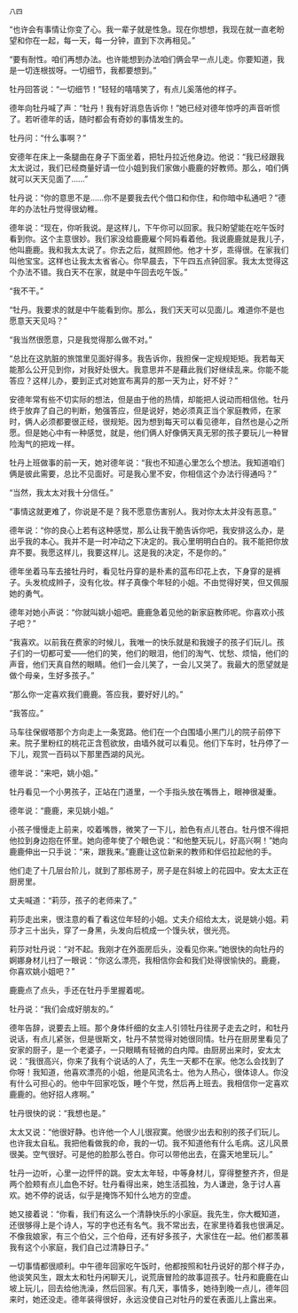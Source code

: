     八四 

   “也许会有事情让你变了心。我一辈子就是性急。现在你想想，我现在就一直老盼望和你在一起，每一天，每一分钟，直到下次再相见。”

   “要有耐性。咱们再想办法。也许能想到办法咱们俩会早一点儿走。你要知道，我是一切连根拔呀。一切细节，我都要想到。”

   牡丹回答说：“一切细节！”轻轻的嘻嘻笑了，有点儿奚落他的样子。

   德年向牡丹喊了声：“牡丹！我有好消息告诉你！”她已经对德年惊呼的声音听惯了。若听德年的话，随时都会有奇妙的事情发生的。

   牡丹问：“什么事啊？”

   安德年在床上一条腿曲在身子下面坐着，把牡丹拉近他身边。他说：“我已经跟我太太说过，我们已经商量好请一位小姐到我们家做小鹿鹿的好教师。那么，咱们俩就可以天天见面了……”

   牡丹说：“你的意思不是……你不是要我去代个借口和你住，和你暗中私通吧？”德年的办法牡丹觉得很幼稚。

   德年说：“现在，你听我说。是这样儿，下午你可以回家。我只盼望能在吃午饭时看到你。这个主意很妙。我们家没给鹿鹿雇个阿妈看着他。我说鹿鹿就是我儿子，他叫鹿鹿。我和我太太说了。你去之后，就照顾他。他才十岁，乖得很。在家我们叫他宝宝。这样也让我太太省省心。你早晨去，下午四五点钟回家。我太太觉得这个办法不错。我白天不在家，就是中午回去吃午饭。”

   “我不干。”

   “牡丹。我要求的就是中午能看到你。那么，我们天天可以见面儿。难道你不是也愿意天天见吗？”

   “我当然很愿意，只是我觉得那么做不对。”

   “总比在这肮脏的旅馆里见面好得多。我告诉你，我担保一定规规矩矩。我若每天能那么公开见到你，对我好处很大。我意思并不是藉此我们好继续乱来。你能不能答应？这样儿办，要到正式对她宣布离异的那一天为止，好不好？”

   安德年常有些不切实际的想法，但是由于他的热情，却能把人说动而相信他。牡丹终于放弃了自己的判断，勉强答应，但是说好，她必须真正当个家庭教师，在家时，俩人必须都要很正经，很规矩。因为想到每天可以看见德年，自然也是心之所愿。但是她心中有一种感觉，就是，他们俩人好像俩天真无邪的孩子要玩儿一种冒险淘气的把戏一样。

   牡丹上班做事的前一天，她对德年说：“我也不知道心里怎么个想法。我知道咱们俩是彼此需要，总比不见面好。可是我心里不安，你相信这个办法行得通吗？”

   “当然，我太太对我十分信任。”

   “事情这就更难了，你说是不是？我不愿意伤害别人。我对你太太并没有恶意。”

   德年说：“你的良心上若有这种感觉，那么让我干脆告诉你吧，我安排这么办，是出乎我的本心。我并不是一时冲动之下决定的。我心里明明白白的。我不能把你放弃不要。我愿这样儿，我要这样儿。这是我的决定，不是你的。”

   德年坐着马车去接牡丹时，看见牡丹穿的是朴素的蓝布印花上衣，下身穿的是裤子。头发梳成辫子，没有化妆。样子真像个年轻的小姐。不由觉得好笑，但又佩服她的勇气。

   德年对她小声说：“你就叫姚小姐吧。鹿鹿急着见他的新家庭教师呢。你喜欢小孩子吧？”

   “我喜欢。以前我在费家的时候儿，我唯一的快乐就是和我嫂子的孩子们玩儿。孩子们的一切都可爱——他们的笑，他们的眼泪，他们的淘气、忧愁、烦恼，他们的声音，他们天真自然的眼睛。他们一会儿笑了，一会儿又哭了。我最大的愿望就是做个母亲，生好多孩子。”

   “那么你一定喜欢我们鹿鹿。答应我，要好好儿的。”

   “我答应。”

   马车往保俶塔那个方向走上一条宽路。他们在一个白围墙小黑门儿的院子前停下来。院子里粉红的桃花正含苞欲放，由墙外就可以看见。他们下车时，牡丹停了一下儿，观赏一百码以下那里西湖的风光。

   德年说：“来吧，姚小姐。”

   牡丹看见一个小男孩子，正站在门道里，一个手指头放在嘴唇上，眼神很凝重。

   德年说：“鹿鹿，来见姚小姐。”

   小孩子慢慢走上前来，咬着嘴唇，微笑了一下儿，脸色有点儿苍白。牡丹恨不得把他拉到身边抱在怀里。她向德年使了个眼色说：“和他整天玩儿，好高兴啊！”她向鹿鹿伸出一只手说：“来，跟我来。”鹿鹿让这位新来的教师和伴侣拉起他的手。

   他们走了十几层台阶儿，就到了那栋房子，房子是在斜坡上的花园中。安太太正在厨房里。

   丈夫喊道：“莉莎，孩子的老师来了。”

   莉莎走出来，很注意的看了看这位年轻的小姐。丈夫介绍给太太，说是姚小姐。莉莎才三十出头，穿了一身黑，头发向后梳成一个馒头状，很光亮。

   莉莎对牡丹说：“对不起。我刚才在外面房后头，没看见你来。”她很快的向牡丹的婀娜身材儿扫了一眼说：“你这么漂亮，我相信你会和我们处得很愉快的。鹿鹿，你喜欢姚小姐吧？”

   鹿鹿点了点头，手还在牡丹手里握着呢。

   牡丹说：“我们会成好朋友的。”

   德年告辞，说要去上班。那个身体纤细的女主人引领牡丹往房子走去之时，和牡丹说话，有点儿紧张，但是很斯文，牡丹不禁觉得对她很同情。牡丹在厨房里看见了安家的厨子，是一个老婆子，一只眼睛有轻微的白内障。由厨房出来时，安太太说：“我很高兴，你来了我有个说话的人了，先生一天都不在家。他怎么会找到了你呀！我知道，他喜欢漂亮的小姐，他是风流名士。他为人热心，很体谅人。你没有什么可担心的。他中午回家吃饭，睡个午觉，然后再上班去。我相信你一定喜欢鹿鹿的。他好招人疼啊。”

   牡丹很快的说：“我想也是。”

   太太又说：“他很好静。也许他一个人儿很寂寞。他很少出去和别的孩子们玩儿。也许我太自私。我把他看做我的命，我的一切。我不知道他有什么毛病。这儿风景很美。空气很好。可是他的脸那么苍白。你可以带他出去，在露天地里玩儿。”

   牡丹一边听，心里一边怦怦的跳。安太太年轻，中等身材儿，穿得整整齐齐，但是两个脸颊有点儿血色不好。牡丹看得出来，她生活孤独，为人谦逊，急于讨人喜欢。她不停的说话，似乎是掩饰不知什么地方的空虚。

   她又接着说：“你看，我们有这么一个清静快乐的小家庭。我先生，你大概知道，还很够得上是个诗人，写的字也还有名气。我不常出去，在家里待着我也很满足。不像我娘家，有三个伯父，三个伯母，还有好多孩子，大家住在一起。他们都羡慕我有这个小家庭，我们自己过清静日子。”

   一切事情都很顺利。中午德年回家吃午饭时，他都按照和牡丹说好的那个样子办，他谈笑风生，跟太太和牡丹闲聊天儿，说荒唐冒险的故事逗孩子。牡丹和鹿鹿在山坡上玩儿，回去给他洗澡，然后回家。有几天，事情多，她待到晚一点儿，德年回来时，她还没走。德年装得很好，永远没使自己对牡丹的爱在表面儿上露出来。

